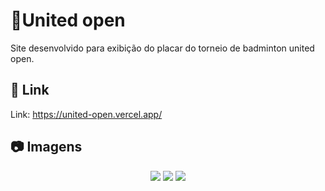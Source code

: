 # 🏸United open

Site desenvolvido para exibição do placar do torneio de badminton united open.

## 🔗 Link

Link: https://united-open.vercel.app/

## 📷 Imagens

<div align="center">
    <img src="https://github.com/elguesabal/UNITED-OPEN/assets/113626409/ee3e92dd-a7b6-48a7-9530-bbcf87ffbd33" />
    <img src="https://github.com/elguesabal/UNITED-OPEN/assets/113626409/fdbe882b-e4cf-4b35-8893-1af68e6f3685" />
    <img src="https://github.com/elguesabal/UNITED-OPEN/assets/113626409/74381d65-1f46-4773-957d-dae4d2699fcc" />
</div>